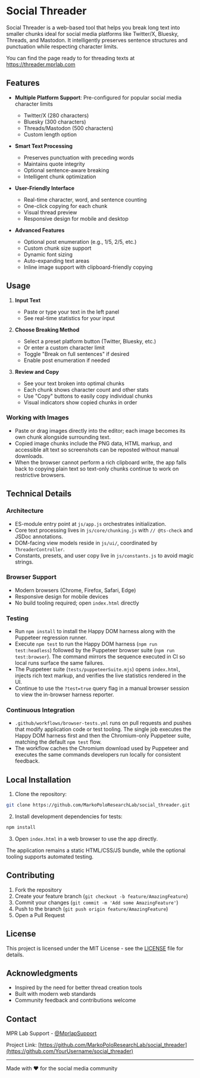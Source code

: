 # Social Threader

Social Threader is a web-based tool that helps you break long text into smaller chunks ideal for social media platforms like Twitter/X, Bluesky, Threads, and Mastodon. It intelligently preserves sentence structures and punctuation while respecting character limits.

You can find the page ready to for threading texts at https://threader.mprlab.com

## Features

- **Multiple Platform Support**: Pre-configured for popular social media character limits
  - Twitter/X (280 characters)
  - Bluesky (300 characters)
  - Threads/Mastodon (500 characters)
  - Custom length option

- **Smart Text Processing**
  - Preserves punctuation with preceding words
  - Maintains quote integrity
  - Optional sentence-aware breaking
  - Intelligent chunk optimization

- **User-Friendly Interface**
  - Real-time character, word, and sentence counting
  - One-click copying for each chunk
  - Visual thread preview
  - Responsive design for mobile and desktop

- **Advanced Features**
  - Optional post enumeration (e.g., 1/5, 2/5, etc.)
  - Custom chunk size support
  - Dynamic font sizing
  - Auto-expanding text areas
  - Inline image support with clipboard-friendly copying

## Usage

1. **Input Text**
   - Paste or type your text in the left panel
   - See real-time statistics for your input

2. **Choose Breaking Method**
   - Select a preset platform button (Twitter, Bluesky, etc.)
   - Or enter a custom character limit
   - Toggle "Break on full sentences" if desired
   - Enable post enumeration if needed

3. **Review and Copy**
   - See your text broken into optimal chunks
   - Each chunk shows character count and other stats
   - Use "Copy" buttons to easily copy individual chunks
   - Visual indicators show copied chunks in order

### Working with Images

- Paste or drag images directly into the editor; each image becomes its own chunk alongside surrounding text.
- Copied image chunks include the PNG data, HTML markup, and accessible alt text so screenshots can be reposted without manual downloads.
- When the browser cannot perform a rich clipboard write, the app falls back to copying plain text so text-only chunks continue to work on restrictive browsers.

## Technical Details

### Architecture

- ES-module entry point at `js/app.js` orchestrates initialization.
- Core text processing lives in `js/core/chunking.js` with `// @ts-check` and JSDoc annotations.
- DOM-facing view models reside in `js/ui/`, coordinated by `ThreaderController`.
- Constants, presets, and user copy live in `js/constants.js` to avoid magic strings.

### Browser Support

- Modern browsers (Chrome, Firefox, Safari, Edge)
- Responsive design for mobile devices
- No build tooling required; open `index.html` directly

### Testing

- Run `npm install` to install the Happy DOM harness along with the Puppeteer regression runner.
- Execute `npm test` to run the Happy DOM harness (`npm run test:headless`) followed by the Puppeteer browser suite (`npm run test:browser`). The command mirrors the sequence executed in CI so local runs surface the same failures.
- The Puppeteer suite (`tests/puppeteerSuite.mjs`) opens `index.html`, injects rich text markup, and verifies the live statistics rendered in the UI.
- Continue to use the `?test=true` query flag in a manual browser session to view the in-browser harness reporter.

### Continuous Integration

- `.github/workflows/browser-tests.yml` runs on pull requests and pushes that modify application code or test tooling. The single job executes the Happy DOM harness first and then the Chromium-only Puppeteer suite, matching the default `npm test` flow.
- The workflow caches the Chromium download used by Puppeteer and executes the same commands developers run locally for consistent feedback.

## Local Installation

1. Clone the repository:
```bash
git clone https://github.com/MarkoPoloResearchLab/social_threader.git
```

2. Install development dependencies for tests:
```bash
npm install
```

3. Open `index.html` in a web browser to use the app directly.

The application remains a static HTML/CSS/JS bundle, while the optional tooling supports automated testing.

## Contributing

1. Fork the repository
2. Create your feature branch (`git checkout -b feature/AmazingFeature`)
3. Commit your changes (`git commit -m 'Add some AmazingFeature'`)
4. Push to the branch (`git push origin feature/AmazingFeature`)
5. Open a Pull Request

## License

This project is licensed under the MIT License - see the [LICENSE](LICENSE) file for details.

## Acknowledgments

- Inspired by the need for better thread creation tools
- Built with modern web standards
- Community feedback and contributions welcome

## Contact

MPR Lab Support - [@MprlapSupport](https://twitter.com/MprlabSupport)

Project Link: [https://github.com/MarkoPoloResearchLab/social_threader](https://github.com/YourUsername/social_threader)

---

Made with ❤️ for the social media community
